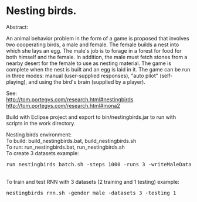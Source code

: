 # Nesting birds.

Abstract:

An animal behavior problem in the form of a game is proposed that involves two cooperating birds, a male and female. 
The female builds a nest
into which she lays an egg. The male's job is to forage in a forest for food for both himself and the
female. In addition, the male must fetch stones from a nearby desert for the female to use as nesting material. 
The game is complete when the nest is built and an egg is laid in it. The game can be run in three modes: manual
(user-supplied responses), "auto pilot" (self-playing), and using the bird's brain (supplied by a player).

See: 
<br>http://tom.portegys.com/research.html#nestingbirds
<br>http://tom.portegys.com/research.html#mona2

Build with Eclipse project and export to bin/nestingbirds.jar to run with scripts in the work directory.

Nesting birds environment:
<br>To build: build_nestingbirds.bat, build_nestingbirds.sh
<br>To run: run_nestingbirds.bat, run_nestingbirds.sh
<br>To create 3 datasets example:
<pre>run_nestingbirds_batch.sh -steps 1000 -runs 3 -writeMaleDataset -writeFemaleDataset</pre>
<br>To train and test RNN with 3 datasets (2 training and 1 testing) example:
<pre>nestingbirds_rnn.sh -gender male -datasets 3 -testing 1</pre>
